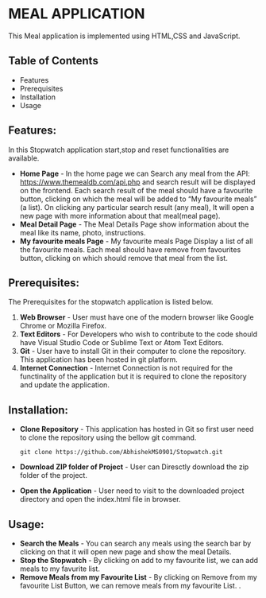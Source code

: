 # MEAL APPLICATION
  This Meal application is implemented using HTML,CSS and JavaScript.

## Table of Contents
- Features
- Prerequisites
- Installation
- Usage

 ## Features:
   In this Stopwatch application start,stop and reset functionalities are available.
   * **Home Page** - In the home page we can Search any meal from the API: https://www.themealdb.com/api.php and search result will be displayed on the frontend.
Each search result of the meal should have a favourite button, clicking on which the meal will be added to “My favourite meals” (a list).
On clicking any particular search result (any meal), It will open a new page with more information about that meal(meal page).
   * **Meal Detail Page** - The Meal Details Page show information about the meal like its name, photo, instructions.
   * **My favourite meals Page** - My favourite meals Page Display a list of all the favourite meals. Each meal should have remove from favourites button, clicking on which should remove that meal from the list.
## Prerequisites:
   The Prerequisites for the stopwatch application is listed below.

   1. **Web Browser** - User must have one of the modern browser like Google Chrome or Mozilla Firefox.
   1. **Text Editors** - For Developers who wish to contribute to the code should have Visual Studio Code or Sublime Text or Atom Text Editors.
   1. **Git** - User have to install Git in their computer to clone the repository. This application has been hosted in git platform. 
   1. **Internet Connection** - Internet Connection is not required for the functinality of the application but it is required to clone the repository and update the application.

   ## Installation:
- **Clone Repository** - This application has hosted in Git so first user need to clone the repository using the bellow git command.
  
      git clone https://github.com/AbhishekMS0901/Stopwatch.git

- **Download ZIP folder of Project** - User can Diresctly download the zip folder of the project.

- **Open the Application** - User need to visit to the downloaded project directory and open the index.html file in browser.

## Usage:

   - **Search the Meals** -  You can search any meals using the search bar by clicking on that it will open new page and show the meal Details.
   - **Stop the Stopwatch** - By clicking on add to my favourite list, we can add meals to my favurite list.
   - **Remove Meals from my Favourite List** - By clicking on Remove from my favourite List Button, we can remove meals from my favourite List. . 



     


   

      
